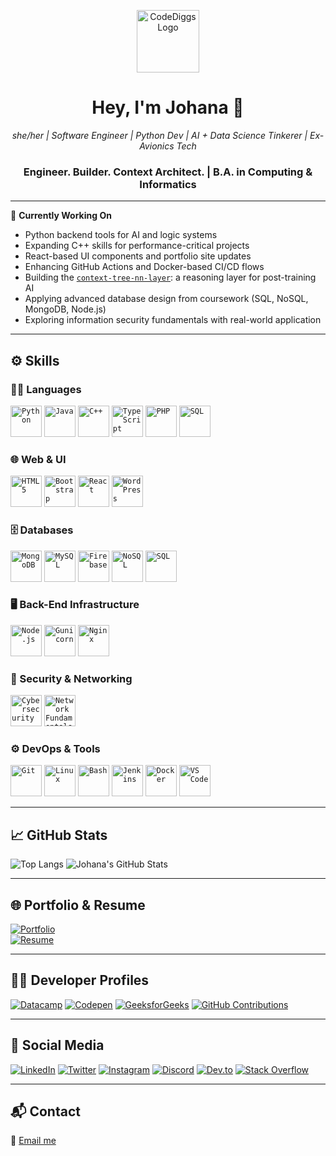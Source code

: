 <p align="center">
  <a href="https://codediggs.com/">
    <img src="https://user-images.githubusercontent.com/46950400/220654810-335ec4ed-86cd-4ed8-b528-f9b5aa82719c.png" width="100" title="CodeDiggs" alt="CodeDiggs Logo" />
  </a>
</p>

<h1 align="center">Hey, I'm Johana 👋</h1>
<p align="center"><i>she/her | Software Engineer | Python Dev | AI + Data Science Tinkerer | Ex-Avionics Tech</i></p>
<h3 align="center">Engineer. Builder. Context Architect. | B.A. in Computing & Informatics</h3>

---

🔭 **Currently Working On**  
- Python backend tools for AI and logic systems  
- Expanding C++ skills for performance-critical projects  
- React-based UI components and portfolio site updates  
- Enhancing GitHub Actions and Docker-based CI/CD flows  
- Building the [`context-tree-nn-layer`](https://github.com/diggty66/context-tree-nn-layer): a reasoning layer for post-training AI  
- Applying advanced database design from coursework (SQL, NoSQL, MongoDB, Node.js)  
- Exploring information security fundamentals with real-world application  

---

## ⚙️ Skills

### 👩‍💻 Languages
<code><img title="Python" height="50" src="https://www.vectorlogo.zone/logos/python/python-ar21.svg"></code>
<code><img title="Java" height="50" src="https://www.vectorlogo.zone/logos/java/java-ar21.svg"></code>
<code><img title="C++" height="50" src="https://cdn.jsdelivr.net/gh/devicons/devicon/icons/cplusplus/cplusplus-original.svg"></code>
<code><img title="TypeScript" height="50" src="https://www.vectorlogo.zone/logos/typescriptlang/typescriptlang-icon.svg"/></code>
<code><img title="PHP" height="50" src="https://www.vectorlogo.zone/logos/php/php-icon.svg"/></code>
<code><img title="SQL" height="50" src="https://cdn.jsdelivr.net/gh/devicons/devicon/icons/mysql/mysql-original-wordmark.svg"/></code>

### 🌐 Web & UI
<code><img title="HTML5" height="50" src="https://www.vectorlogo.zone/logos/w3_html5/w3_html5-icon.svg" /></code>
<code><img title="Bootstrap" height="50" src="https://www.vectorlogo.zone/logos/getbootstrap/getbootstrap-icon.svg" /></code>
<code><img title="React" height="50" src="https://cdn.jsdelivr.net/gh/devicons/devicon/icons/react/react-original.svg" /></code>
<code><img title="WordPress" height="50" src="https://www.vectorlogo.zone/logos/wordpress/wordpress-icon.svg" /></code>

### 🗄️ Databases
<code><img title="MongoDB" height="50" src="https://www.vectorlogo.zone/logos/mongodb/mongodb-icon.svg"/></code>
<code><img title="MySQL" height="50" src="https://www.vectorlogo.zone/logos/mysql/mysql-icon.svg"/></code>
<code><img title="Firebase" height="50" src="https://www.vectorlogo.zone/logos/firebase/firebase-icon.svg"/></code>
<code><img title="NoSQL" height="50" src="https://cdn.jsdelivr.net/gh/devicons/devicon/icons/mongodb/mongodb-original-wordmark.svg"/></code>
<code><img title="SQL" height="50" src="https://cdn.jsdelivr.net/gh/devicons/devicon/icons/mysql/mysql-original-wordmark.svg"/></code>

### 🖥️ Back-End Infrastructure
<code><img title="Node.js" height="50" src="https://cdn.jsdelivr.net/gh/devicons/devicon/icons/nodejs/nodejs-original.svg"/></code>
<code><img title="Gunicorn" height="50" src="https://img.icons8.com/external-tal-revivo-shadow-tal-revivo/48/000000/external-gunicorn-green-unicorn-is-a-python-wsgi-http-server-for-unix-logo-shadow-tal-revivo.png"/></code>
<code><img title="Nginx" height="50" src="https://cdn.jsdelivr.net/gh/devicons/devicon/icons/nginx/nginx-original.svg"/></code>

### 🔐 Security & Networking
<code><img title="Cybersecurity" height="50" src="https://cdn.jsdelivr.net/gh/devicons/devicon/icons/linux/linux-original.svg"/></code>
<code><img title="Network Fundamentals" height="50" src="https://cdn.jsdelivr.net/gh/devicons/devicon/icons/apache/apache-original-wordmark.svg"/></code>

### ⚙️ DevOps & Tools
<code><img title="Git" height="50" src="https://www.vectorlogo.zone/logos/git-scm/git-scm-icon.svg"/></code>
<code><img title="Linux" height="50" src="https://www.vectorlogo.zone/logos/linux/linux-icon.svg"/></code>
<code><img title="Bash" height="50" src="https://www.vectorlogo.zone/logos/gnu_bash/gnu_bash-icon.svg"/></code>
<code><img title="Jenkins" height="50" src="https://www.vectorlogo.zone/logos/jenkins/jenkins-icon.svg"/></code>
<code><img title="Docker" height="50" src="https://cdn.jsdelivr.net/gh/devicons/devicon/icons/docker/docker-original.svg"/></code>
<code><img title="VS Code" height="50" src="https://www.vectorlogo.zone/logos/visualstudio_code/visualstudio_code-icon.svg"/></code>

---

## 📈 GitHub Stats

![Top Langs](https://github-readme-stats.vercel.app/api/top-langs/?username=diggty66&layout=compact&theme=tokyonight&hide_border=true)
![Johana's GitHub Stats](https://github-readme-stats.vercel.app/api?username=diggty66&show_icons=true&theme=tokyonight&hide_border=true)

---

## 🌐 Portfolio & Resume

[![Portfolio](https://img.shields.io/badge/Website-Codediggs.com-blue?style=flat&logo=google-chrome)](https://codediggs.com)  
[![Resume](https://img.shields.io/badge/Resume-Download-green?style=flat&logo=read-the-docs)](https://codediggs.com/resume/)

---

## 👨‍💻 Developer Profiles

[![Datacamp](https://img.shields.io/badge/-Datacamp-05122A?style=flat&logo=datacamp)](https://app.datacamp.com/profile/codediggs)
[![Codepen](https://img.shields.io/badge/-Codepen-000?style=flat&logo=codepen)](https://codepen.io/diggty66)
[![GeeksforGeeks](https://img.shields.io/badge/-GeeksforGeeks-14BF96?style=flat&logo=geeksforgeeks)](https://auth.geeksforgeeks.org/user/diggty66)
[![GitHub Contributions](https://img.shields.io/badge/OpenSource-Contributions-blue?style=flat&logo=github)](https://github.com/pulls?q=is%3Apr+author%3Adiggty66)

---

## 🔗 Social Media

[![LinkedIn](https://img.shields.io/badge/-LinkedIn-blue?style=flat&logo=linkedin)](https://www.linkedin.com/in/diggty66/)
[![Twitter](https://img.shields.io/badge/-Twitter-1DA1F2?style=flat&logo=twitter)](https://twitter.com/CodeDiggs/)
[![Instagram](https://img.shields.io/badge/-Instagram-E4405F?style=flat&logo=instagram)](https://www.instagram.com/diggty66/)
[![Discord](https://img.shields.io/badge/-Discord-5865F2?style=flat&logo=discord)](https://discordapp.com/users/343414282698096650/)
[![Dev.to](https://img.shields.io/badge/-Dev.to-0A0A0A?style=flat&logo=devdotto)](https://dev.to/diggty66)
[![Stack Overflow](https://img.shields.io/badge/-StackOverflow-FE7A16?style=flat&logo=stackoverflow)](https://stackoverflow.com/users/10963792/diggty66)

---

## 📬 Contact

💌 [Email me](mailto:CodeDiggs@gmail.com?subject=GitHub%20Inquiry)
